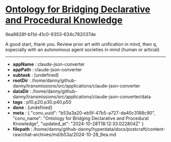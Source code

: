 # [Ontology for Bridging Declarative and Procedural Knowledge](https://claude.ai/chat/b53a3a20-eb5f-47b5-a727-da40c3188c90)

9ea9828f-b11d-41c0-9353-634c782037de

A good start, thank you. Review prior art with unification in mind, then q, especially with an autonomous agent societies in mind (human or articial)

---

* **appName** : claude-json-converter
* **appPath** : claude-json-converter
* **subtask** : [undefined]
* **rootDir** : /home/danny/github-danny/transmissions/src/applications/claude-json-converter
* **dataDir** : /home/danny/github-danny/transmissions/src/applications/claude-json-converter/data
* **tags** : p10.p20.p30.p40.p50
* **done** : [undefined]
* **meta** : {
  "conv_uuid": "b53a3a20-eb5f-47b5-a727-da40c3188c90",
  "conv_name": "Ontology for Bridging Declarative and Procedural Knowledge",
  "updated_at": "2024-10-28T18:12:33.022804Z"
}
* **filepath** : /home/danny/github-danny/hyperdata/docs/postcraft/content-raw/chat-archives/md/b53a/2024-10-28_9ea.md